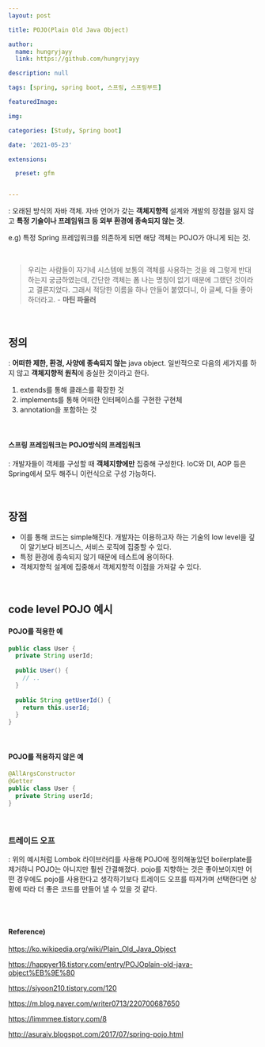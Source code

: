 ```yaml
---
layout: post

title: POJO(Plain Old Java Object)

author: 
  name: hungryjayy
  link: https://github.com/hungryjayy

description: null

tags: [spring, spring boot, 스프링, 스프링부트]

featuredImage: 

img: 

categories: [Study, Spring boot]

date: '2021-05-23'

extensions:

  preset: gfm


---
```


: 오래된 방식의 자바 객체. 자바 언어가 갖는 **객체지향적** 설계와 개발의 장점을 잃지 않고 **특정 기술이나 프레임워크 등 외부 환경에 종속되지 않는 것**.

e.g) 특정 Spring 프레임워크를 의존하게 되면 해당 객체는 POJO가 아니게 되는 것.

<br>

> 우리는 사람들이 자기네 시스템에 보통의 객체를 사용하는 것을 왜 그렇게 반대하는지 궁금하였는데, 간단한 객체는 폼 나는 명칭이 없기 때문에 그랬던 것이라고 결론지었다. 그래서 적당한 이름을 하나 만들어 붙였더니, 아 글쎄, 다들 좋아하더라고. - **마틴 파울러**

<br>

## 정의

: **어떠한 제한, 환경, 사양에 종속되지 않는** java object. 일반적으로 다음의 세가지를 하지 않고 **객체지향적 원칙**에 충실한 것이라고 한다.

1. extends를 통해 클래스를 확장한 것
2. implements를 통해 어떠한 인터페이스를 구현한 구현체
3. annotation을 포함하는 것

<br>

#### **스프링 프레임워크는 POJO방식의 프레임워크**

: 개발자들이 객체를 구성할 때 **객체지향에만** 집중해 구성한다. IoC와 DI, AOP 등은 Spring에서 모두 해주니 이런식으로 구성 가능하다.

<br>

## 장점

* 이를 통해 코드는 simple해진다. 개발자는 이용하고자 하는 기술의 low level을 깊이 알기보다 비즈니스, 서비스 로직에 집중할 수 있다.
* 특정 환경에 종속되지 않기 때문에 테스트에 용이하다.
* 객체지향적 설계에 집중해서 객체지향적 이점을 가져갈 수 있다.

<br>

## code level POJO 예시

#### POJO를 적용한 예

```java
public class User {
  private String userId;
  
  public User() {
    // ..
  }
  
  public String getUserId() {
    return this.userId;
  }
}
```

<br>

#### POJO를 적용하지 않은 예

```java
@AllArgsConstructor
@Getter
public class User {
  private String userId;
}
```

<Br>

### 트레이드 오프

: 위의 예시처럼 Lombok 라이브러리를 사용해 POJO에 정의해놓았던 boilerplate를 제거하니 POJO는 아니지만 훨씬 간결해졌다. pojo를 지향하는 것은 좋아보이지만 어떤 경우에도 pojo를 사용한다고 생각하기보다 트레이드 오프를 따져가며 선택한다면 상황에 따라 더 좋은 코드를 만들어 낼 수 있을 것 같다.

<br><br>

#### Reference)

https://ko.wikipedia.org/wiki/Plain_Old_Java_Object

https://happyer16.tistory.com/entry/POJOplain-old-java-object%EB%9E%80

https://siyoon210.tistory.com/120

https://m.blog.naver.com/writer0713/220700687650

https://limmmee.tistory.com/8

http://asuraiv.blogspot.com/2017/07/spring-pojo.html